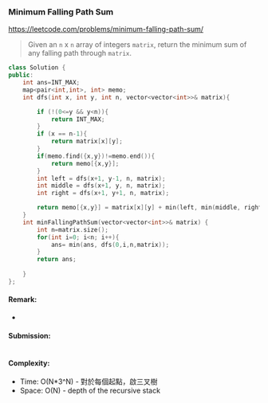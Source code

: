 ### Minimum Falling Path Sum
https://leetcode.com/problems/minimum-falling-path-sum/
>Given an `n` x `n` array of integers `matrix`, return the minimum sum of any falling path through `matrix`.
```cpp
class Solution {
public:
    int ans=INT_MAX;
    map<pair<int,int>, int> memo;
    int dfs(int x, int y, int n, vector<vector<int>>& matrix){

        if (!(0<=y && y<n)){
            return INT_MAX;
        }
        if (x == n-1){
            return matrix[x][y];
        }
        if(memo.find({x,y})!=memo.end()){
            return memo[{x,y}];
        }
        int left = dfs(x+1, y-1, n, matrix);
        int middle = dfs(x+1, y, n, matrix);
        int right = dfs(x+1, y+1, n, matrix);

        return memo[{x,y}] = matrix[x][y] + min(left, min(middle, right));
    }
    int minFallingPathSum(vector<vector<int>>& matrix) {
        int n=matrix.size();
        for(int i=0; i<n; i++){
            ans= min(ans, dfs(0,i,n,matrix));
        }
        return ans;
        
    }
};
```
#### Remark:
- 
#### Submission:
```
```
#### Complexity:
- Time: O(N*3^N) - 對於每個起點，啟三叉樹
- Space: O(N) - depth of the recursive stack
